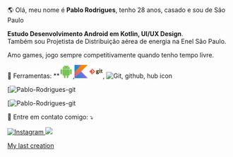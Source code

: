 <p align="left"> 
 🌎 Olá, meu nome é <strong>Pablo Rodrigues</strong>, tenho 28 anos, casado e sou de São Paulo 
<p align="left"><strong>Estudo Desenvolvimento Android em Kotlin, UI/UX Design</strong>.<br>
 Também sou Projetista de Distribuição aérea de energia na Enel São Paulo.    
 <p align="left">Amo games, jogo sempre competitivamente quando tenho tempo livre.

<p align="left"> 

💼 Ferramentas: **<code><img height="30" src="https://raw.githubusercontent.com/github/explore/80688e429a7d4ef2fca1e82350fe8e3517d3494d/topics/android/android.png"></code>,<code><img height="30" src="https://raw.githubusercontent.com/github/explore/80688e429a7d4ef2fca1e82350fe8e3517d3494d/topics/kotlin/kotlin.png"></code> <code><img height="30" src="https://raw.githubusercontent.com/github/explore/80688e429a7d4ef2fca1e82350fe8e3517d3494d/topics/git/git.png"></code>, <img height="30" src="https://www.freeiconspng.com/uploads/git-github-hub-icon-25.png" width="50" alt="Git, github, hub icon" />



[![Pablo-Rodrigues-git](https://github-readme-stats.vercel.app/api?username=Pablo-Rodrigues-git&theme=tokyonight)

[![Pablo-Rodrigues-git](https://github-readme-stats.vercel.app/api/top-langs/?username=Pablo-Rodrigues-git&hide=html&layout=compact&theme=tokyonight)

<p align="left">
  💌 Entre em contato comigo: ⤵️
</p>
  <a href="#" alt="Linkedin">
  <img src="https://img.shields.io/badge/-Linkedin-0e76a8?style=flat-square&logo=Linkedin&logoColor=white&link=https://www.linkedin.com/in/pablo-rodrigues-91b397129//></a>

  <a href="#" alt="Instagram">
  <img src="https://img.shields.io/badge/-Instagram-DF0174?style=flat-square&labelColor=DF0174&logo=instagram&logoColor=white&link=https://www.instagram.com/pablaomitico_/></a>


<p align="left">

 My last creation
